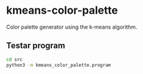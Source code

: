 # kmeans-color-palette

Color palette generator using the k-means algorithm.

## Testar program

```bash
cd src
python3 -m kmeans_color_palette.program
```


